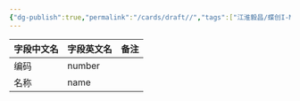 ```yaml
---
{"dg-publish":true,"permalink":"/cards/draft//","tags":["江淮毅昌/蝶创I-MES/MES"]}
---
```




| **字段中文名** | **字段英文名**   | **备注** |
| --------- | ----------- | ------ |
| 编码        | number      |        |
| 名称        | name        |        |


